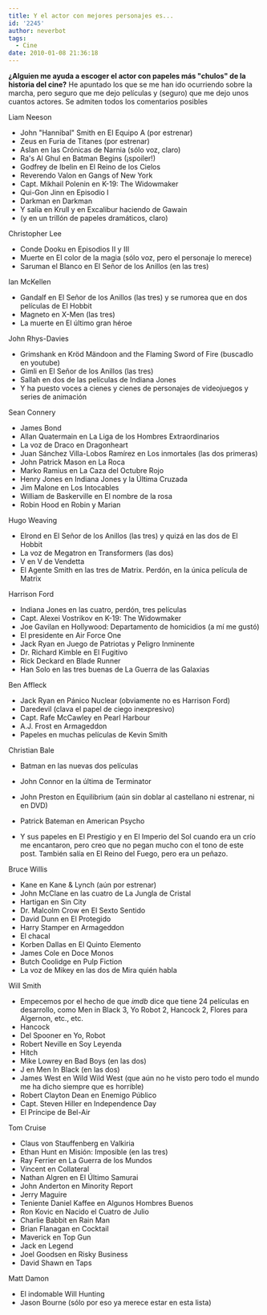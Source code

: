 ```yaml
---
title: Y el actor con mejores personajes es...
id: '2245'
author: neverbot
tags:
  - Cine
date: 2010-01-08 21:36:18
---
```


**¿Alguien me ayuda a escoger el actor con papeles más "chulos" de la historia del cine?** He apuntado los que se me han ido ocurriendo sobre la marcha, pero seguro que me dejo películas y (seguro) que me dejo unos cuantos actores. Se admiten todos los comentarios posibles

Liam Neeson

*   John "Hannibal" Smith en El Equipo A (por estrenar)
*   Zeus en Furia de Titanes (por estrenar)
*   Aslan en las Crónicas de Narnia (sólo voz, claro)
*   Ra's Al Ghul en Batman Begins (¡spoiler!)
*   Godfrey de Ibelin en El Reino de los Cielos
*   Reverendo Valon en Gangs of New York
*   Capt. Mikhail Polenin en K-19: The Widowmaker
*   Qui-Gon Jinn en Episodio I
*   Darkman en Darkman
*   Y salía en Krull y en Excalibur haciendo de Gawain
*   (y en un trillón de papeles dramáticos, claro)

Christopher Lee

*   Conde Dooku en Episodios II y III
*   Muerte en El color de la magia (sólo voz, pero el personaje lo merece)
*   Saruman el Blanco en El Señor de los Anillos (en las tres)

Ian McKellen

*   Gandalf en El Señor de los Anillos (las tres) y se rumorea que en dos películas de El Hobbit
*   Magneto en X-Men (las tres)
*   La muerte en El último gran héroe

John Rhys-Davies

*   Grimshank en Kröd Mändoon and the Flaming Sword of Fire (buscadlo en youtube)
*   Gimli en El Señor de los Anillos (las tres)
*   Sallah en dos de las películas de Indiana Jones
*   Y ha puesto voces a cienes y cienes de personajes de videojuegos y series de animación

Sean Connery

*   James Bond
*   Allan Quatermain en La Liga de los Hombres Extraordinarios
*   La voz de Draco en Dragonheart
*   Juan Sánchez Villa-Lobos Ramírez en Los inmortales (las dos primeras)
*   John Patrick Mason en La Roca
*   Marko Ramius en La Caza del Octubre Rojo
*   Henry Jones en Indiana Jones y la Última Cruzada
*   Jim Malone en Los Intocables
*   William de Baskerville en El nombre de la rosa
*   Robin Hood en Robin y Marian

Hugo Weaving

*   Elrond en El Señor de los Anillos (las tres) y quizá en las dos de El Hobbit
*   La voz de Megatron en Transformers (las dos)
*   V en V de Vendetta
*   El Agente Smith en las tres de Matrix. Perdón, en la única película de Matrix

Harrison Ford

*   Indiana Jones en las cuatro, perdón, tres películas
*   Capt. Alexei Vostrikov en K-19: The Widowmaker
*   Joe Gavilan en Hollywood: Departamento de homicidios (a mí me gustó)
*   El presidente en Air Force One
*   Jack Ryan en Juego de Patriotas y Peligro Inminente
*   Dr. Richard Kimble en El Fugitivo
*   Rick Deckard en Blade Runner
*   Han Solo en las tres buenas de La Guerra de las Galaxias

Ben Affleck

*   Jack Ryan en Pánico Nuclear (obviamente no es Harrison Ford)
*   Daredevil (clava el papel de ciego inexpresivo)
*   Capt. Rafe McCawley en Pearl Harbour
*   A.J. Frost en Armageddon
*   Papeles en muchas películas de Kevin Smith

Christian Bale

*   Batman en las nuevas dos películas
*   John Connor en la última de Terminator
*   John Preston en Equilibrium (aún sin doblar al castellano ni estrenar, ni en DVD)  
    
*   Patrick Bateman en American Psycho
*   Y sus papeles en El Prestigio y en El Imperio del Sol cuando era un crío me encantaron, pero creo que no pegan mucho con el tono de este post. También salía en El Reino del Fuego, pero era un peñazo.

Bruce Willis

*   Kane en Kane & Lynch (aún por estrenar)
*   John McClane en las cuatro de La Jungla de Cristal
*   Hartigan en Sin City
*   Dr. Malcolm Crow en El Sexto Sentido
*   David Dunn en El Protegido
*   Harry Stamper en Armageddon
*   El chacal
*   Korben Dallas en El Quinto Elemento
*   James Cole en Doce Monos
*   Butch Coolidge en Pulp Fiction
*   La voz de Mikey en las dos de Mira quién habla

Will Smith

*   Empecemos por el hecho de que _imdb_ dice que tiene 24 películas en desarrollo, como Men in Black 3, Yo Robot 2, Hancock 2, Flores para Algernon, etc., etc.
*   Hancock
*   Del Spooner en Yo, Robot
*   Robert Neville en Soy Leyenda
*   Hitch
*   Mike Lowrey en Bad Boys (en las dos)
*   J en Men In Black (en las dos)
*   James West en Wild Wild West (que aún no he visto pero todo el mundo me ha dicho siempre que es horrible)
*   Robert Clayton Dean en Enemigo Público
*   Capt. Steven Hiller en Independence Day
*   El Príncipe de Bel-Air

Tom Cruise

*   Claus von Stauffenberg en Valkiria
*   Ethan Hunt en Misión: Imposible (en las tres)
*   Ray Ferrier en La Guerra de los Mundos
*   Vincent en Collateral
*   Nathan Algren en El Último Samurai
*   John Anderton en Minority Report
*   Jerry Maguire
*   Teniente Daniel Kaffee en Algunos Hombres Buenos
*   Ron Kovic en Nacido el Cuatro de Julio
*   Charlie Babbit en Rain Man
*   Brian Flanagan en Cocktail
*   Maverick en Top Gun
*   Jack en Legend
*   Joel Goodsen en Risky Business
*   David Shawn en Taps

Matt Damon

*   El indomable Will Hunting
*   Jason Bourne (sólo por eso ya merece estar en esta lista)